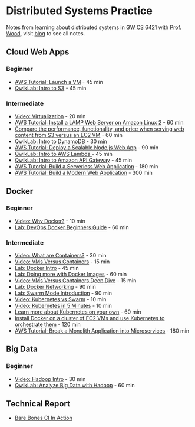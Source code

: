 # Distributed Systems Practice
Notes from learning about distributed systems in [GW CS 6421](https://gwdistsys18.github.io/) with [Prof. Wood](https://faculty.cs.gwu.edu/timwood/), visit [blog](https://1988warren.github.io/dist-sys-practice.github.io) to see all notes.

## Cloud Web Apps

### Beginner
- [AWS Tutorial: Launch a VM](https://1988warren.github.io/dist-sys-practice.github.io/cloud-web-apps-launch-ec2-vm/) - 45 min
- [QwikLab: Intro to S3](https://1988warren.github.io/dist-sys-practice.github.io/cloud-web-apps-lab-s3/) - 45 min

### Intermediate
- [Video: Virtualization](https://1988warren.github.io/dist-sys-practice.github.io/cloud-web-apps-virtualization/) - 20 min
- [AWS Tutorial: Install a LAMP Web Server on Amazon Linux 2](https://1988warren.github.io/dist-sys-practice.github.io/cloud-web-apps-set-up-lamp-on-ami/) - 60 min
- [Compare the performance, functionality, and price when serving web content from S3 versus an EC2 VM](https://1988warren.github.io/dist-sys-practice.github.io/cloud-web-apps-compare-s3-vs-ec2/) - 60 min
- [QwikLab: Intro to DynamoDB](https://1988warren.github.io/dist-sys-practice.github.io/cloud-web-apps-lab-dynamodb/) - 30 min
- [AWS Tutorial: Deploy a Scalable Node.js Web App](https://1988warren.github.io/dist-sys-practice.github.io/cloud-web-apps-deploy-scalable-nodejs-web-app/) - 90 min
- [QwikLab: Intro to AWS Lambda ](https://1988warren.github.io/dist-sys-practice.github.io/cloud-web-apps-lab-aws-lambda/) - 45 min
- [QwikLab: Intro to Amazon API Gateway](https://1988warren.github.io/dist-sys-practice.github.io/cloud-web-apps-api-gateway/) - 45 min
- [AWS Tutorial: Build a Serverless Web Application](https://1988warren.github.io/dist-sys-practice.github.io/cloud-web-apps-serverless-web-app/) - 180 min
- [AWS Tutorial: Build a Modern Web Application](https://1988warren.github.io/dist-sys-practice.github.io/cloud-web-apps-modern-web-app/) - 300 min

## Docker

### Beginner
- [Video: Why Docker?](https://1988warren.github.io/dist-sys-practice.github.io/docker-why-docker/) - 10 min
- [Lab: DevOps Docker Beginners Guide](https://1988warren.github.io/dist-sys-practice.github.io/docker-lab-devops-guide/) - 60 min

### Intermediate
- [Video: What are Containers?](https://1988warren.github.io/dist-sys-practice.github.io/docker-what-are-containers/) - 30 min
- [Video: VMs Versus Containers](https://1988warren.github.io/dist-sys-practice.github.io/docker-vm-vs-container/) - 15 min
- [Lab: Docker Intro](https://1988warren.github.io/dist-sys-practice.github.io/docker-lab-intro/) - 45 min
- [Lab: Doing more with Docker Images](https://1988warren.github.io/dist-sys-practice.github.io/docker-lab-images/) - 60 min
- [Video: VMs Versus Containers Deep Dive](https://1988warren.github.io/dist-sys-practice.github.io/docker-vm-vs-container-deep-dive/) - 15 min
- [Lab: Docker Networking](https://1988warren.github.io/dist-sys-practice.github.io/docker-lab-networking/) - 90 min
- [Lab: Swarm Mode Introduction](https://1988warren.github.io/dist-sys-practice.github.io/docker-lab-swarm-mode/) - 90 min
- [Video: Kubernetes vs Swarm](https://1988warren.github.io/dist-sys-practice.github.io/docker-kubernetes-vs-swarm/) - 10 min
- [Video: Kubernetes in 5 Minutes](https://1988warren.github.io/dist-sys-practice.github.io/docker-kubernetes-intro/) - 10 min
- [Learn more about Kubernetes on your own](https://1988warren.github.io/dist-sys-practice.github.io/docker-kubernetes-self-study/) - 60 min
- [Install Docker on a cluster of EC2 VMs and use Kubernetes to orchestrate them](https://1988warren.github.io/dist-sys-practice.github.io/docker-kubernetes-on-ec2-cluster/) - 120 min
- [AWS Tutorial: Break a Monolith Application into Microservices](https://1988warren.github.io/dist-sys-practice.github.io/docker-break-app-into-microservices/) - 180 min

## Big Data

### Beginner
- [Video: Hadoop Intro](https://1988warren.github.io/dist-sys-practice.github.io/bigdata-hadoop-intro/) - 30 min
- [QwikLab: Analyze Big Data with Hadoop](https://1988warren.github.io/dist-sys-practice.github.io/bigdata-lab-hadoop/) - 60 min

## Technical Report

- [Bare Bones CI In Action](https://1988warren.github.io/dist-sys-practice.github.io/bare-bones-ci-in-action/)